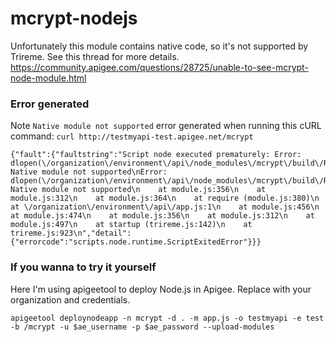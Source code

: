 mcrypt-nodejs
=============
Unfortunately this module contains native code, so it's not supported by Trireme. See this thread for more details. https://community.apigee.com/questions/28725/unable-to-see-mcrypt-node-module.html

### Error generated
Note `Native module not supported` error generated when running this cURL command: `curl http://testmyapi-test.apigee.net/mcrypt`

```
{"fault":{"faultstring":"Script node executed prematurely: Error: dlopen(\/organization\/environment\/api\/node_modules\/mcrypt\/build\/Release\/mcrypt.node): Native module not supported\nError: dlopen(\/organization\/environment\/api\/node_modules\/mcrypt\/build\/Release\/mcrypt.node): Native module not supported\n    at module.js:356\n    at module.js:312\n    at module.js:364\n    at require (module.js:380)\n    at \/organization\/environment\/api\/app.js:1\n    at module.js:456\n    at module.js:474\n    at module.js:356\n    at module.js:312\n    at module.js:497\n    at startup (trireme.js:142)\n    at trireme.js:923\n","detail":{"errorcode":"scripts.node.runtime.ScriptExitedError"}}}
```

### If you wanna to try it yourself

Here I'm using apigeetool to deploy Node.js in Apigee. Replace with your organization and credentials.

`apigeetool deploynodeapp -n mcrypt -d . -m app.js -o testmyapi -e test -b /mcrypt -u $ae_username -p $ae_password --upload-modules`
